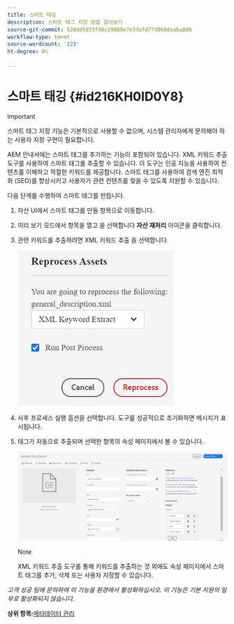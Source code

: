 ```yaml
---
title: 스마트 태깅
description: 스마트 태그 지정 방법 알아보기
source-git-commit: 528dd5d33f38c29809e7e7dafd77d860daaba8db
workflow-type: tm+mt
source-wordcount: '223'
ht-degree: 0%

---
```



# 스마트 태깅 {#id216KH0ID0Y8}

>[!IMPORTANT]
>
> 스마트 태그 지정 기능은 기본적으로 사용할 수 없으며, 시스템 관리자에게 문의해야 하는 사용자 지정 구현이 필요합니다.

AEM 안내서에는 스마트 태그를 추가하는 기능이 포함되어 있습니다. XML 키워드 추출 도구를 사용하여 스마트 태그를 추출할 수 있습니다. 이 도구는 인공 지능을 사용하여 컨텐츠를 이해하고 적절한 키워드를 제공합니다. 스마트 태그를 사용하여 검색 엔진 최적화 \(SEO\)를 향상시키고 사용자가 관련 컨텐츠를 찾을 수 있도록 지원할 수 있습니다.

다음 단계를 수행하여 스마트 태그를 만듭니다.

1. 자산 UI에서 스마트 태그를 만들 항목으로 이동합니다.
1. 미리 보기 모드에서 항목을 열고 을 선택합니다 **자산 재처리** 아이콘을 클릭합니다.
1. 관련 키워드를 추출하려면 XML 키워드 추출 을 선택합니다.

   ![](images/smart-tag-reprocess-asset.png)

1. 사후 프로세스 실행 옵션을 선택합니다. 도구를 성공적으로 초기화하면 메시지가 표시됩니다.
1. 태그가 자동으로 추출되며 선택한 항목의 속성 페이지에서 볼 수 있습니다.

   ![](images/properties-smart-tags.png)

   >[!NOTE]
   >
   > XML 키워드 추출 도구를 통해 키워드를 추출하는 것 외에도 속성 페이지에서 스마트 태그를 추가, 삭제 또는 사용자 지정할 수 있습니다.


*고객 성공 팀에 문의하여 이 기능을 환경에서 활성화하십시오. 이 기능은 기본 지원의 일부로 활성화되지 않습니다.*

**상위 항목:**[&#x200B;메타데이터 관리](manage-metadata.md)

